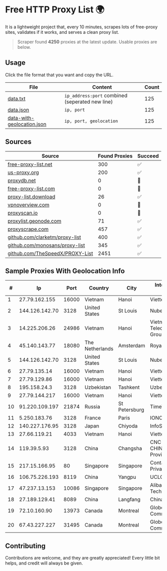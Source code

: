 
# Free HTTP Proxy List 🌍

It is a lightweight project that, every 10 minutes, scrapes lots of free-proxy sites, validates if it works, and serves a clean proxy list.


> Scraper found **4250** proxies at the latest update. Usable proxies are below.

## Usage

Click the file format that you want and copy the URL.


|File|Content|Count|
|----|-------|-----|
|[data.txt](https://raw.githubusercontent.com/themiralay/Proxy-List-World/master/data.txt)|`ip_address:port` combined (seperated new line)|125|
|[data.json](https://raw.githubusercontent.com/themiralay/Proxy-List-World/master/data.json)|`ip, port`|125|
|[data-with-geolocation.json](https://raw.githubusercontent.com/themiralay/Proxy-List-World/master/data-with-geolocation.json)|`ip, port, geolocation`|125|

## Sources

|Source|Found Proxies|Succeed|
|------|-------------|-------|
|[free-proxy-list.net](https://free-proxy-list.net)|300|✅|
|[us-proxy.org](https://www.us-proxy.org)|200|✅|
|[proxydb.net](http://proxydb.net)|0|🚫|
|[free-proxy-list.com](https://free-proxy-list.com/?page=&port=&type%5B%5D=http&type%5B%5D=https&up_time=0&search=Search)|0|🚫|
|[proxy-list.download](https://www.proxy-list.download/HTTP)|26|✅|
|[vpnoverview.com](https://vpnoverview.com/privacy/anonymous-browsing/free-proxy-servers)|0|🚫|
|[proxyscan.io](https://www.proxyscan.io)|0|🚫|
|[proxylist.geonode.com](https://proxylist.geonode.com/api/proxy-list?limit=300&page=1&sort_by=lastChecked&sort_type=desc&protocols=http,https)|71|✅|
|[proxyscrape.com](https://api.proxyscrape.com/v2/?request=displayproxies&protocol=http&timeout=10000&country=all&ssl=all&anonymity=all)|457|✅|
|[github.com/clarketm/proxy-list](https://raw.githubusercontent.com/clarketm/proxy-list/master/proxy-list-raw.txt)|400|✅|
|[github.com/monosans/proxy-list](https://raw.githubusercontent.com/monosans/proxy-list/main/proxies/http.txt)|345|✅|
|[github.com/TheSpeedX/PROXY-List](https://raw.githubusercontent.com/TheSpeedX/PROXY-List/master/http.txt)|2451|✅|


## Sample Proxies With Geolocation Info

|#|Ip|Port|Country|City|Internet Service Provider|
|-|--|----|-------|----|-------------------------|
|1|27.79.162.155|16000|Vietnam|Hanoi|Viettel Corporation|
|2|144.126.142.70|3128|United States|St Louis|Nubes, LLC|
|3|14.225.206.26|24986|Vietnam|Hanoi|Vietnam Posts and Telecommunications Group|
|4|45.140.143.77|18080|The Netherlands|Amsterdam|RoyaleHosting BV|
|5|144.126.142.70|3128|United States|St Louis|Nubes, LLC|
|6|27.79.135.14|16000|Vietnam|Hanoi|Viettel Corporation|
|7|27.79.129.86|16000|Vietnam|Hanoi|Viettel Corporation|
|8|195.158.24.3|3128|Uzbekistan|Tashkent|Uzbektelecom JSC|
|9|27.79.144.217|16000|Vietnam|Hanoi|Viettel Corporation|
|10|91.220.109.197|21874|Russia|St Petersburg|TimeWeb Ltd.|
|11|5.250.183.76|3128|France|Paris|IONOS SE|
|12|140.227.176.95|3128|Japan|Chiyoda|InfoSphere|
|13|27.66.119.21|4033|Vietnam|Hanoi|Viettel Group|
|14|119.39.5.93|3128|China|Changsha|CNC Group CHINA169 Hunan Province Network|
|15|217.15.166.95|80|Singapore|Singapore|Contabo Asia Private Limited|
|16|106.75.226.193|8119|China|Yangpu|UCLOUD|
|17|47.237.13.153|10086|Singapore|Singapore|Alibaba (US) Technology Co., Ltd.|
|18|27.189.129.41|8089|China|Langfang|Chinanet|
|19|72.10.160.90|13973|Canada|Montreal|GloboTech Communications|
|20|67.43.227.227|31495|Canada|Montreal|GloboTech Communications|



## Contributing

Contributions are welcome, and they are greatly appreciated! Every
little bit helps, and credit will always be given.

